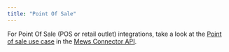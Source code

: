 ```yaml
---
title: "Point Of Sale"
---
```



For Point Of Sale (POS or retail outlet) integrations, take a look at the [Point of sale use case](https://mews-systems.gitbook.io/connector-api/use-cases/point-of-sale) in the [Mews Connector API](https://mews-systems.gitbook.io/connector-api).
